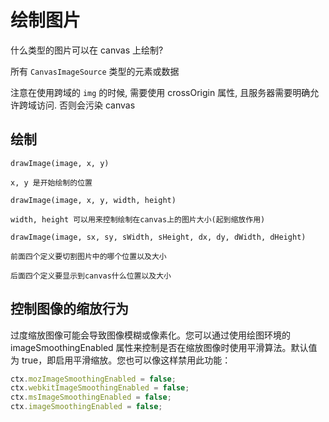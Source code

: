 # 绘制图片

什么类型的图片可以在 canvas 上绘制?

所有 `CanvasImageSource` 类型的元素或数据

注意在使用跨域的 `img` 的时候, 需要使用 crossOrigin 属性, 且服务器需要明确允许跨域访问. 否则会污染 canvas

## 绘制

```
drawImage(image, x, y)

x, y 是开始绘制的位置
```

```
drawImage(image, x, y, width, height)

width, height 可以用来控制绘制在canvas上的图片大小(起到缩放作用)
```

```
drawImage(image, sx, sy, sWidth, sHeight, dx, dy, dWidth, dHeight)

前面四个定义要切割图片中的哪个位置以及大小

后面四个定义要显示到canvas什么位置以及大小
```

## 控制图像的缩放行为

过度缩放图像可能会导致图像模糊或像素化。您可以通过使用绘图环境的 imageSmoothingEnabled 属性来控制是否在缩放图像时使用平滑算法。默认值为 true，即启用平滑缩放。您也可以像这样禁用此功能：

```js
ctx.mozImageSmoothingEnabled = false;
ctx.webkitImageSmoothingEnabled = false;
ctx.msImageSmoothingEnabled = false;
ctx.imageSmoothingEnabled = false;
```
